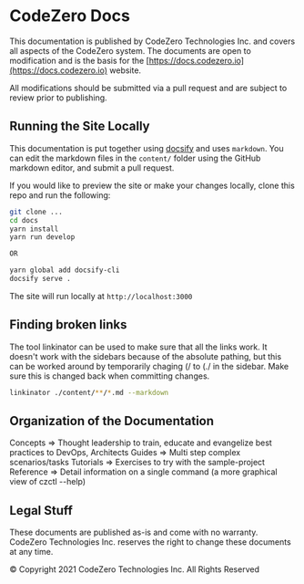 # CodeZero Docs

This documentation is published by CodeZero Technologies Inc. and covers all aspects of the CodeZero system. The documents are open to modification and is the basis for the [https://docs.codezero.io](https://docs.codezero.io) website.

All modifications should be submitted via a pull request and are subject to review prior to publishing.

## Running the Site Locally

This documentation is put together using [docsify](docsifyjs.com) and uses `markdown`. You can edit the markdown files in the `content/` folder using the GitHub markdown editor, and submit a pull request.

If you would like to preview the site or make your changes locally, clone this repo and run the following:

```bash
git clone ...
cd docs
yarn install
yarn run develop

OR

yarn global add docsify-cli
docsify serve .
```

The site will run locally at `http://localhost:3000`

## Finding broken links

The tool linkinator can be used to make sure that all the links work. It doesn't work with the sidebars because of the absolute pathing, but this can be worked around by temporarily chaging (/ to (./ in the sidebar. Make sure this is changed back when committing changes.

```bash
linkinator ./content/**/*.md --markdown
```

## Organization of the Documentation

Concepts => Thought leadership to train, educate and evangelize best practices to DevOps, Architects
Guides => Multi step complex scenarios/tasks
Tutorials => Exercises to try with the sample-project
Reference => Detail information on a single command (a more graphical view of czctl <command> --help)

## Legal Stuff

These documents are published as-is and come with no warranty. CodeZero Technologies Inc. reserves the right to change these documents at any time.

© Copyright 2021 CodeZero Technologies Inc. All Rights Reserved
